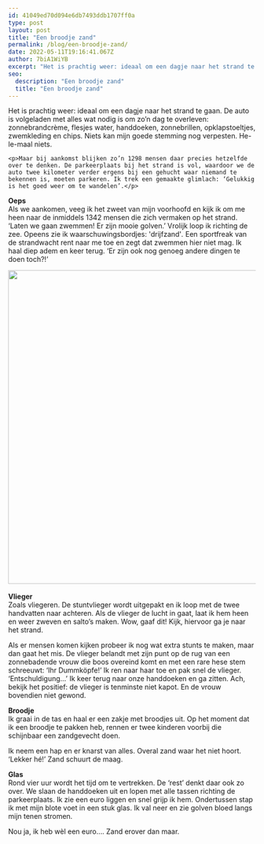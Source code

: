 ```yaml
---
id: 41049ed70d094e6db7493ddb1707ff0a
type: post
layout: post
title: "Een broodje zand"
permalink: /blog/een-broodje-zand/
date: 2022-05-11T19:16:41.067Z
author: 7biA1WiYB
excerpt: "Het is prachtig weer: ideaal om een dagje naar het strand te gaan. De auto is volgeladen met alles wat nodig is om zo’n dag te overleven: zonnebrandcrème, flesjes water, handdoeken, zonnebrillen, opklapstoeltjes, zwemkleding en chips. Niets kan mijn goede stemming nog verpesten. He-le-maal niets.  "
seo:
  description: "Een broodje zand"
  title: "Een broodje zand"
---
```

Het is prachtig weer: ideaal om een dagje naar het strand te gaan. De auto is volgeladen met alles wat nodig is om zo’n dag te overleven: zonnebrandcrème, flesjes water, handdoeken, zonnebrillen, opklapstoeltjes, zwemkleding en chips. Niets kan mijn goede stemming nog verpesten. He-le-maal niets.  

    <p>Maar bij aankomst blijken zo’n 1298 mensen daar precies hetzelfde over te denken. De parkeerplaats bij het strand is vol, waardoor we de auto twee kilometer verder ergens bij een gehucht waar niemand te bekennen is, moeten parkeren. Ik trek een gemaakte glimlach: ‘Gelukkig is het goed weer om te wandelen’.</p>
<p><strong>Oeps</strong><br>Als we aankomen, veeg ik het zweet van mijn voorhoofd en kijk ik om me heen naar de inmiddels 1342 mensen die zich vermaken op het strand. ‘Laten we gaan zwemmen! Er zijn mooie golven.’ Vrolijk loop ik richting de zee. Opeens zie ik waarschuwingsbordjes: 'drijfzand'<i>.</i> Een sportfreak van de strandwacht rent naar me toe en zegt dat zwemmen hier niet mag. Ik haal diep adem en keer terug. ‘Er zijn ook nog genoeg andere dingen te doen toch?!’</p>
<p><div class="media media-element-container media-default"><div id="file-5469" class="file file-image file-image-jpeg">

        
  
  <div class="content">
    <img height="3864" width="5152" style="width: 851px; height: 638px;" class="media-element file-default" src="https://original.sevendays.nl/sites/default/files/DSC03644.JPG" alt="">  </div>

  
</div>
</div><br><strong>Vlieger </strong><br>Zoals vliegeren. De stuntvlieger wordt uitgepakt en ik loop met de twee handvatten naar achteren. Als de vlieger de lucht in gaat, laat ik hem heen en weer zweven en salto’s maken. Wow, gaaf dit! Kijk, hiervoor ga je naar het strand.
<p>Als er mensen komen kijken probeer ik nog wat extra stunts te maken, maar dan gaat het mis. De vlieger belandt met zijn punt op de rug van een zonnebadende vrouw die boos overeind komt en met een rare hese stem schreeuwt: ‘Ihr Dummköpfe!’ Ik ren naar haar toe en pak snel de vlieger. ‘Entschuldigung…’ Ik keer terug naar onze handdoeken en ga zitten. Ach, bekijk het positief: de vlieger is tenminste niet kapot. En de vrouw bovendien niet gewond.</p>
<p><strong>Broodje </strong><br>Ik graai in de tas en haal er een zakje met broodjes uit. Op het moment dat ik een broodje te pakken heb, rennen er twee kinderen voorbij die schijnbaar een zandgevecht doen. </p>
<p>Ik neem een hap en er knarst van alles. Overal zand waar het niet hoort. ‘Lekker hé!’ Zand schuurt de maag.</p>
<p><strong>Glas </strong><br>Rond vier uur wordt het tijd om te vertrekken. De ‘rest’ denkt daar ook zo over. We slaan de handdoeken uit en lopen met alle tassen richting de parkeerplaats. Ik zie een euro liggen en snel grijp ik hem. Ondertussen stap ik met mijn blote voet in een stuk glas. Ik val neer en zie golven bloed langs mijn tenen stromen.</p>
<p>Nou ja, ik heb wèl een euro…. Zand erover dan maar.</p>  
